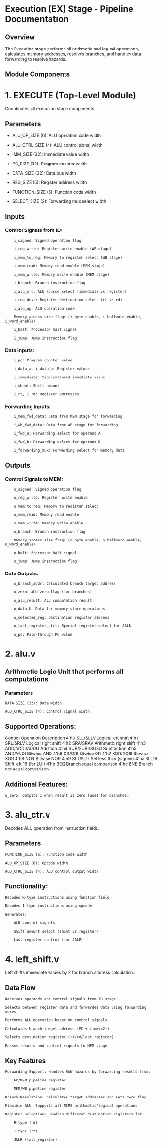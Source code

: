 # Execution (EX) Stage - Pipeline Documentation
## Overview
The Execution stage performs all arithmetic and logical operations, calculates memory addresses, resolves branches, and handles data forwarding to resolve hazards.
## Module Components
# 1. EXECUTE (Top-Level Module)

Coordinates all execution stage components.
## Parameters

-    ALU_OP_SIZE (6): ALU operation code width

-    ALU_CTRL_SIZE (4): ALU control signal width

-    IMM_SIZE (32): Immediate value width

-    PC_SIZE (32): Program counter width

-    DATA_SIZE (32): Data bus width

-    REG_SIZE (5): Register address width

-    FUNCTION_SIZE (6): Function code width

-    SELECT_SIZE (2): Forwarding mux select width

## Inputs

### Control Signals from ID:

        i_signed: Signed operation flag

        i_reg_write: Register write enable (WB stage)

        i_mem_to_reg: Memory to register select (WB stage)

        i_mem_read: Memory read enable (MEM stage)

        i_mem_write: Memory write enable (MEM stage)

        i_branch: Branch instruction flag

        i_alu_src: ALU source select (immediate vs register)

        i_reg_dest: Register destination select (rt vs rd)

        i_alu_op: ALU operation code

        Memory access size flags (i_byte_enable, i_halfword_enable, i_word_enable)

        i_halt: Processor halt signal

        i_jump: Jump instruction flag

### Data Inputs:

        i_pc: Program counter value

        i_data_a, i_data_b: Register values

        i_immediate: Sign-extended immediate value

        i_shamt: Shift amount

        i_rt, i_rd: Register addresses

### Forwarding Inputs:

        i_mem_fwd_data: Data from MEM stage for forwarding

        i_wb_fwd_data: Data from WB stage for forwarding

        i_fwd_a: Forwarding select for operand A

        i_fwd_b: Forwarding select for operand B

        i_forwarding_mux: Forwarding select for memory data

## Outputs

### Control Signals to MEM:

        o_signed: Signed operation flag

        o_reg_write: Register write enable

        o_mem_to_reg: Memory to register select

        o_mem_read: Memory read enable

        o_mem_write: Memory write enable

        o_branch: Branch instruction flag

        Memory access size flags (o_byte_enable, o_halfword_enable, o_word_enable)

        o_halt: Processor halt signal

        o_jump: Jump instruction flag

### Data Outputs:

        o_branch_addr: Calculated branch target address

        o_zero: ALU zero flag (for branches)

        o_alu_result: ALU computation result

        o_data_b: Data for memory store operations

        o_selected_reg: Destination register address

        o_last_register_ctrl: Special register select for JALR

        o_pc: Pass-through PC value

# 2. alu.v

## Arithmetic Logic Unit that performs all computations.
### Parameters

    DATA_SIZE (32): Data width

    ALU_CTRL_SIZE (4): Control signal width

## Supported Operations:
Control	Operation	Description
4'h0	SLL/SLLV	Logical left shift
4'h1	SRL/SRLV	Logical right shift
4'h2	SRA/SRAV	Arithmetic right shift
4'h3	ADD/ADDI/ADDU	Addition
4'h4	SUB/SUBI/SUBU	Subtraction
4'h5	AND/ANDI	Bitwise AND
4'h6	OR/ORI	Bitwise OR
4'h7	XOR/XORI	Bitwise XOR
4'h8	NOR	Bitwise NOR
4'h9	SLT/SLTI	Set less than (signed)
4'ha	SLL16	Shift left 16 (for LUI)
4'hb	BEQ	Branch equal comparison
4'hc	BNE	Branch not equal comparison

## Additional Features:

    o_zero: Outputs 1 when result is zero (used for branches)

# 3. alu_ctr.v

Decodes ALU operation from instruction fields.
## Parameters

    FUNCTION_SIZE (6): Function code width

    ALU_OP_SIZE (6): Opcode width

    ALU_CTRL_SIZE (4): ALU control output width

## Functionality:

    Decodes R-type instructions using function field

    Decodes I-type instructions using opcode

    Generates:

        ALU control signals

        Shift amount select (shamt vs register)

        Last register control (for JALR)

# 4. left_shift.v

Left shifts immediate values by 2 for branch address calculation.
## Data Flow

    Receives operands and control signals from ID stage

    Selects between register data and forwarded data using forwarding muxes

    Performs ALU operation based on control signals

    Calculates branch target address (PC + (imm<<2))

    Selects destination register (rt/rd/last_register)

    Passes results and control signals to MEM stage

## Key Features

    Forwarding Support: Handles RAW hazards by forwarding results from:

        EX/MEM pipeline register

        MEM/WB pipeline register

    Branch Resolution: Calculates target addresses and sets zero flag

    Flexible ALU: Supports all MIPS arithmetic/logical operations

    Register Selection: Handles different destination registers for:

        R-type (rd)

        I-type (rt)

        JALR (last_register)